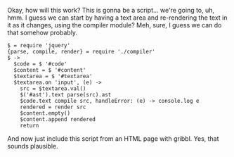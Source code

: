 Okay, how will this work?  This is gonna be a script... we're going
to, uh, hmm.  I guess we can start by having a text area and
re-rendering the text in it as it changes, using the compiler module?
Meh, sure, I guess we can do that somehow probably.

    $ = require 'jquery'
    {parse, compile, render} = require './compiler'
    $ ->
      $code = $ '#code'
      $content = $ '#content'
      $textarea = $ '#textarea'
      $textarea.on 'input', (e) ->
        src = $textarea.val()
        $('#ast').text parse(src).ast
        $code.text compile src, handleError: (e) -> console.log e
        rendered = render src
        $content.empty()
        $content.append rendered
        return

And now just include this script from an HTML page with gribbl.
Yes, that sounds plausible.
